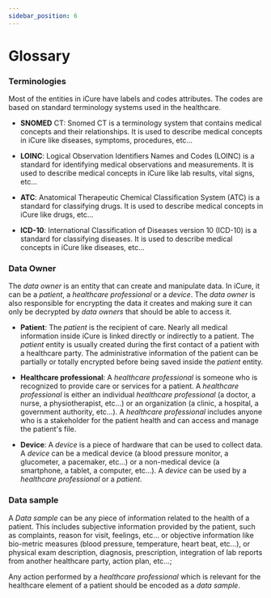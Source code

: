 ```yaml
---
sidebar_position: 6
---
```

# Glossary

### Terminologies
Most of the entities in iCure have labels and codes attributes. The codes are based on standard terminology systems used in the healthcare.

* **SNOMED** CT: Snomed CT is a terminology system that contains medical concepts and their relationships. It is used to describe medical concepts in iCure like diseases, symptoms, procedures, etc…

* **LOINC**: Logical Observation Identifiers Names and Codes (LOINC) is a standard for identifying medical observations and measurements. It is used to describe medical concepts in iCure like lab results, vital signs, etc…

* **ATC**: Anatomical Therapeutic Chemical Classification System (ATC) is a standard for classifying drugs. It is used to describe medical concepts in iCure like drugs, etc…

* **ICD-10**: International Classification of Diseases version 10 (ICD-10) is a standard for classifying diseases. It is used to describe medical concepts in iCure like diseases, etc…

### Data Owner

The _data owner_ is an entity that can create and manipulate data. In iCure, it can be a _patient_, a _healthcare professional_ or a _device_. 
The _data owner_ is also responsible for encrypting the data it creates and making sure it can only be decrypted by _data owners_ that should be able to access it.

* **Patient**: The _patient_ is the recipient of care. Nearly all medical information inside iCure is linked directly or indirectly to a patient. The _patient_ entity is usually created during the first contact of a patient with a healthcare party. The administrative information of the patient can be partially or totally encrypted before being saved inside the _patient_ entity.

* **Healthcare professional**: A _healthcare professional_ is someone who is recognized to provide care or services for a patient. A _healthcare professional_ is either an individual _healthcare professional_ (a doctor, a nurse, a physiotherapist, etc…) or an organization (a clinic, a hospital, a government authority, etc…). A _healthcare professional_ includes anyone who is a stakeholder for the patient health and can access and manage the patient's file.

* **Device**: A _device_ is a piece of hardware that can be used to collect data. A _device_ can be a medical device (a blood pressure monitor, a glucometer, a pacemaker, etc…) or a non-medical device (a smartphone, a tablet, a computer, etc…). A _device_ can be used by a _healthcare professional_ or a _patient_.

### Data sample
A _Data sample_ can be any piece of information related to the health of a patient. This includes subjective information provided by the patient, such as complaints, reason for visit, feelings, etc… or objective information like bio-metric measures (blood pressure, temperature, heart beat, etc…), or physical exam description, diagnosis, prescription, integration of lab reports from another healthcare party, action plan, etc…;

Any action performed by a _healthcare professional_ which is relevant for the healthcare element of a patient should be encoded as a _data sample_.

